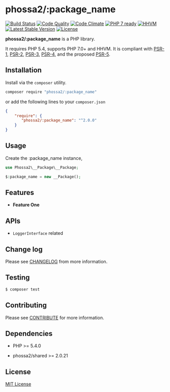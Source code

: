 # phossa2/:package_name
[![Build Status](https://travis-ci.org/phossa2/:package_name.svg?branch=master)](https://travis-ci.org/phossa2/:package_name)
[![Code Quality](https://scrutinizer-ci.com/g/phossa2/:package_name/badges/quality-score.png?b=master)](https://scrutinizer-ci.com/g/phossa2/:package_name/)
[![Code Climate](https://codeclimate.com/github/phossa2/:package_name/badges/gpa.svg)](https://codeclimate.com/github/phossa2/:package_name)
[![PHP 7 ready](http://php7ready.timesplinter.ch/phossa2/:package_name/master/badge.svg)](https://travis-ci.org/phossa2/:package_name)
[![HHVM](https://img.shields.io/hhvm/phossa2/:package_name.svg?style=flat)](http://hhvm.h4cc.de/package/phossa2/:package_name)
[![Latest Stable Version](https://img.shields.io/packagist/vpre/phossa2/:package_name.svg?style=flat)](https://packagist.org/packages/phossa2/:package_name)
[![License](https://poser.pugx.org/phossa2/:package_name/license)](http://mit-license.org/)

**phossa2/:package_name** is a PHP library.

It requires PHP 5.4, supports PHP 7.0+ and HHVM. It is compliant with [PSR-1][PSR-1],
[PSR-2][PSR-2], [PSR-3][PSR-3], [PSR-4][PSR-4], and the proposed [PSR-5][PSR-5].

[PSR-1]: http://www.php-fig.org/psr/psr-1/ "PSR-1: Basic Coding Standard"
[PSR-2]: http://www.php-fig.org/psr/psr-2/ "PSR-2: Coding Style Guide"
[PSR-3]: http://www.php-fig.org/psr/psr-3/ "PSR-3: Logger Interface"
[PSR-4]: http://www.php-fig.org/psr/psr-4/ "PSR-4: Autoloader"
[PSR-5]: https://github.com/phpDocumentor/fig-standards/blob/master/proposed/phpdoc.md "PSR-5: PHPDoc"

Installation
---
Install via the `composer` utility.

```bash
composer require "phossa2/:package_name"
```

or add the following lines to your `composer.json`

```json
{
    "require": {
       "phossa2/:package_name": "^2.0.0"
    }
}
```

Usage
---

Create the :package_name instance,

```php
use Phossa2\__Package\__Package;

$:package_name = new __Package();
```

Features
---

- <a name="anchor"></a>**Feature One**


APIs
---

- <a name="api"></a>`LoggerInterface` related

Change log
---

Please see [CHANGELOG](CHANGELOG.md) from more information.

Testing
---

```bash
$ composer test
```

Contributing
---

Please see [CONTRIBUTE](CONTRIBUTE.md) for more information.

Dependencies
---

- PHP >= 5.4.0

- phossa2/shared >= 2.0.21

License
---

[MIT License](http://mit-license.org/)
